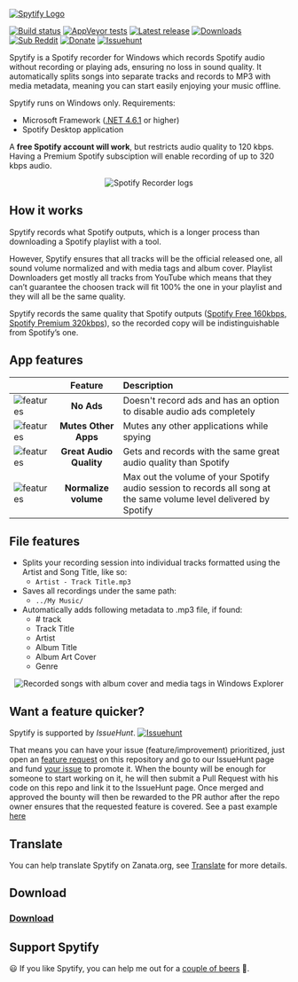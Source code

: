 [![Spytify Logo](https://user-images.githubusercontent.com/23088305/29906214-6daad21c-8de1-11e7-80f5-ef6791cc7825.png)](https://jwallet.github.io/spy-spotify/)

[![Build status](https://ci.appveyor.com/api/projects/status/s26ibv6ls9j56enr/branch/master?svg=true)](https://ci.appveyor.com/project/jwallet/spy-spotify/branch/master)
[![AppVeyor tests](https://img.shields.io/appveyor/tests/jwallet/spy-spotify/master?compact_message)](https://ci.appveyor.com/project/jwallet/spy-spotify/branch/master/tests)
[![Latest release](https://img.shields.io/github/tag/jwallet/spy-spotify.svg?label=version)](https://github.com/jwallet/spy-spotify/releases/latest)
[![Downloads](https://img.shields.io/github/downloads/jwallet/spy-spotify/total.svg?color=yellow&label=downloads)](https://github.com/jwallet/spy-spotify/releases/latest)
[![Sub Reddit](https://img.shields.io/reddit/subreddit-subscribers/spytify.svg?label=r%2Fspytify)](https://www.reddit.com/r/spytify)
[![Donate](https://img.shields.io/badge/support-donate-ff69b4)](https://jwallet.github.io/spy-spotify/donate.html)
[![Issuehunt](https://jwallet.github.io/spy-spotify/assets/images/isohunt_badge.svg)](https://issuehunt.io/r/jwallet/spy-spotify)

Spytify is a Spotify recorder for Windows which records Spotify audio without recording or playing ads, ensuring no loss in sound quality. It automatically splits songs into separate tracks and records to MP3 with media metadata, meaning you can start easily enjoying your music offline.

Spytify runs on Windows only. Requirements:

- Microsoft Framework ([.NET 4.6.1](https://www.microsoft.com/en-ca/download/details.aspx?id=49981) or higher)
- Spotify Desktop application

A **free Spotify account will work**, but restricts audio quality to 120 kbps. Having a Premium Spotify subsciption will enable recording of up to 320 kbps audio.

<p align="center"><img alt="Spotify Recorder logs" src="https://raw.githubusercontent.com/jwallet/spy-spotify/gh-pages/assets/images/ui_record.png" /></p>

## How it works

Spytify records what Spotify outputs, which is a longer process than downloading a Spotify playlist with a tool.

However, Spytify ensures that all tracks will be the official released one, all sound volume normalized and with media tags and album cover. Playlist Downloaders get mostly all tracks from YouTube which means that they can’t guarantee the choosen track will fit 100% the one in your playlist and they will all be the same quality.

Spytify records the same quality that Spotify outputs ([Spotify Free 160kbps, Spotify Premium 320kbps](https://support.spotify.com/us/using_spotify/system_settings/high-quality-streaming/)), so the recorded copy will be indistinguishable from Spotify’s one.

## App features

|                                                                                                                                     |         Feature         | Description                                                                                                        |
| ----------------------------------------------------------------------------------------------------------------------------------- | :---------------------: | :----------------------------------------------------------------------------------------------------------------- |
| <img alt="features" src="https://raw.githubusercontent.com/jwallet/spy-spotify/gh-pages/assets/images/feature_no_ad.png" />         |       **No Ads**        | Doesn't record ads and has an option to disable audio ads completely                                               |
| <img alt="features" src="https://raw.githubusercontent.com/jwallet/spy-spotify/gh-pages/assets/images/feature_mute_apps.png" />     |  **Mutes Other Apps**   | Mutes any other applications while spying                                                                          |
| <img alt="features" src="https://raw.githubusercontent.com/jwallet/spy-spotify/gh-pages/assets/images/feature_audio_quality.png" /> | **Great Audio Quality** | Gets and records with the same great audio quality than Spotify                                                    |
| <img alt="features" src="https://raw.githubusercontent.com/jwallet/spy-spotify/gh-pages/assets/images/feature_max_out.png" />       |  **Normalize volume**   | Max out the volume of your Spotify audio session to records all song at the same volume level delivered by Spotify |

## File features

- Splits your recording session into individual tracks formatted using the Artist and Song Title, like so:
  - `Artist - Track Title.mp3`
- Saves all recordings under the same path:
  - `../My Music/`
- Automatically adds following metadata to .mp3 file, if found:
  - \# track
  - Track Title
  - Artist
  - Album Title
  - Album Art Cover
  - Genre

<p align="center"><img alt="Recorded songs with album cover and media tags in Windows Explorer" src="https://raw.githubusercontent.com/jwallet/spy-spotify/gh-pages/assets/images/saved_songs_list.png" /></p>

## Want a feature quicker?

Spytify is supported by _IssueHunt_. [![Issuehunt](https://jwallet.github.io/spy-spotify/assets/images/isohunt_badge.svg)](https://issuehunt.io/r/jwallet/spy-spotify)

That means you can have your issue (feature/improvement) prioritized, just open an [feature request](https://github.com/jwallet/spy-spotify/issues/new/choose) on this repository and go to our IssueHunt page and fund [your issue](https://issuehunt.io/r/jwallet/spy-spotify?tab=idle) to promote it. When the bounty will be enough for someone to start working on it, he will then submit a Pull Request with his code on this repo and link it to the IssueHunt page. Once merged and approved the bounty will then be rewarded to the PR author after the repo owner ensures that the requested feature is covered. See a past example [here](https://issuehunt.io/r/jwallet/spy-spotify/issues/282)

## Translate

You can help translate Spytify on Zanata.org, see [Translate](translate.md) for more details.

## Download

### [Download](https://github.com/jwallet/spy-spotify/releases)

## Support Spytify

😃 If you like Spytify, you can help me out for a [couple of beers](https://jwallet.github.io/spy-spotify/donate.html) 🍺.

